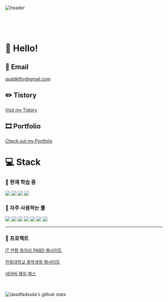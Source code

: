 ![header](https://capsule-render.vercel.app/api?type=wave&color=auto&height=300&section=header&text=박정규%&fontSize=90)
<br>
<br>

<br><br>

# 👋 Hello!

## 📧 Email
quddkflty@gmail.com

## ✏️ Tistory
[Visit my Tistory](https://quddkflty.tistory.com)

## 🎞️ Portfolio
[Check out my Portfolio](https://exciting-lunch-fc2.notion.site/58f178a2d5c04b57b367cc6098f1077f?pvs=4)

</div>
<h1>💻 Stack</h1> 
<h3>🌱 현재 학습 중</h3>
<div style={display:flex}>
    <img src="https://img.shields.io/badge/Spring-6DB33F?style=for-the-badge&logo=Spring&logoColor=white">
 <img src="https://img.shields.io/badge/JAVA-007396?style=for-the-badge&logo=java&logoColor=white"> 
  <img src="https://img.shields.io/badge/AWS-232F3E?style=for-the-badge&logo=AWS&logoColor=white"> 
  <img src="https://img.shields.io/badge/Django-092E20?style=for-the-badge&logo=django&logoColor=white"> 

</div>
<h3 style={coloe:"black"}>🌲 자주 사용하는 툴</h3>
<div style={display:flex}>
<img src="https://img.shields.io/badge/React-20232A?style=for-the-badge&logo=react&logoColor=61DAFB"/>
  <img src="https://img.shields.io/badge/Dart-0175C2?style=for-the-badge&logo=Dart&logoColor=white"/>
  <img src="https://img.shields.io/badge/Flutter-02569B?style=for-the-badge&logo=Flutter&logoColor=white"/>
     <img src="https://img.shields.io/badge/Figma-F24E1E?style=for-the-badge&logo=figma&logoColor=white"/>
    <img src="https://img.shields.io/badge/firebase-ffca28?style=for-the-badge&logo=firebase&logoColor=black"/>
 <img src="https://img.shields.io/badge/Node.js-339933?style=for-the-badge&logo=nodedotjs&logoColor=white"/>
     <img src="https://img.shields.io/badge/GitHub-100000?style=for-the-badge&logo=github&logoColor=white"/>


</div>
<hr/>
<div style={display:flex}>
<h3>🚀 프로젝트</h3>
<div>
<a href="https://we-pard.com">IT 연합 동아리 PARD 웹사이트</a>
  </div>
 <br>
 <div>
<a href="https://stu.handong.edu/">한동대학교 총학생회 웹사이트 </a>
</div>
 <br>
 <div>
<a href="https://chessextension.web.app">네이버 웨일 체스 </a>
</div>

<br>
<br>

![dasdfadssda's github stats](https://github-readme-stats.vercel.app/api?username=dasdfadssda&show_icons=true&hide_border=true)

